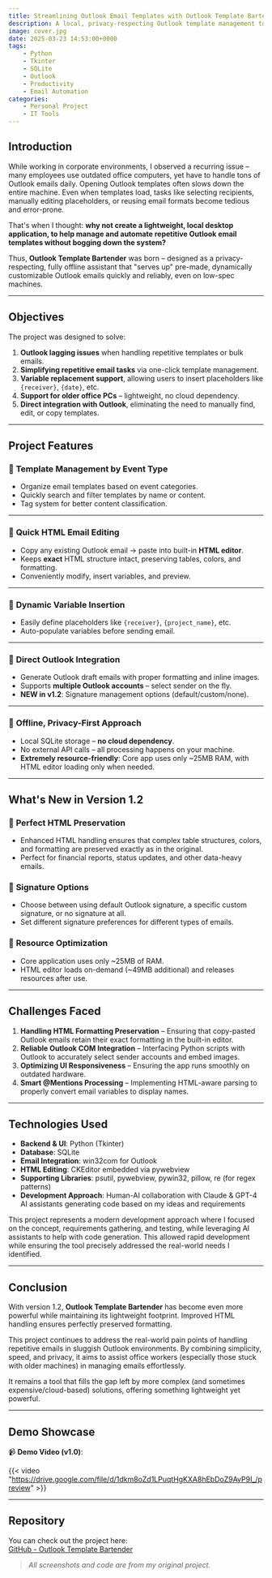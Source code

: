 ```yaml
---
title: Streamlining Outlook Email Templates with Outlook Template Bartender v1.2
description: A local, privacy-respecting Outlook template management tool to ease repetitive email tasks, especially on older office machines.
image: cover.jpg
date: 2025-03-23 14:53:00+0000
tags: 
    - Python
    - Tkinter
    - SQLite
    - Outlook
    - Productivity
    - Email Automation
categories:
    - Personal Project
    - IT Tools
---
```


## **Introduction**

While working in corporate environments, I observed a recurring issue – many employees use outdated office computers, yet have to handle tons of Outlook emails daily. Opening Outlook templates often slows down the entire machine. Even when templates load, tasks like selecting recipients, manually editing placeholders, or reusing email formats become tedious and error-prone.

That's when I thought: **why not create a lightweight, local desktop application, to help manage and automate repetitive Outlook email templates without bogging down the system?**

Thus, **Outlook Template Bartender** was born – designed as a privacy-respecting, fully offline assistant that "serves up" pre-made, dynamically customizable Outlook emails quickly and reliably, even on low-spec machines.

---

## **Objectives**
The project was designed to solve:

1. **Outlook lagging issues** when handling repetitive templates or bulk emails.
2. **Simplifying repetitive email tasks** via one-click template management.
3. **Variable replacement support**, allowing users to insert placeholders like `{receiver}`, `{date}`, etc.
4. **Support for older office PCs** – lightweight, no cloud dependency.
5. **Direct integration with Outlook**, eliminating the need to manually find, edit, or copy templates.

---

## **Project Features**
### 🔹 **Template Management by Event Type**
- Organize email templates based on event categories.
- Quickly search and filter templates by name or content.
- Tag system for better content classification.

---

### 🔹 **Quick HTML Email Editing**
- Copy any existing Outlook email → paste into built-in **HTML editor**.
- Keeps **exact** HTML structure intact, preserving tables, colors, and formatting.
- Conveniently modify, insert variables, and preview.

---

### 🔹 **Dynamic Variable Insertion**
- Easily define placeholders like `{receiver}`, `{project_name}`, etc.
- Auto-populate variables before sending email.

---

### 🔹 **Direct Outlook Integration**
- Generate Outlook draft emails with proper formatting and inline images.
- Supports **multiple Outlook accounts** – select sender on the fly.
- **NEW in v1.2**: Signature management options (default/custom/none).

---

### 🔹 **Offline, Privacy-First Approach**
- Local SQLite storage – **no cloud dependency**.
- No external API calls – all processing happens on your machine.
- **Extremely resource-friendly**: Core app uses only ~25MB RAM, with HTML editor loading only when needed.

---

## **What's New in Version 1.2**

### 🔹 **Perfect HTML Preservation**
- Enhanced HTML handling ensures that complex table structures, colors, and formatting are preserved exactly as in the original.
- Perfect for financial reports, status updates, and other data-heavy emails.

### 🔹 **Signature Options**
- Choose between using default Outlook signature, a specific custom signature, or no signature at all.
- Set different signature preferences for different types of emails.

### 🔹 **Resource Optimization**
- Core application uses only ~25MB of RAM.
- HTML editor loads on-demand (~49MB additional) and releases resources after use.

---

## **Challenges Faced**

1. **Handling HTML Formatting Preservation** – Ensuring that copy-pasted Outlook emails retain their exact formatting in the built-in editor.
2. **Reliable Outlook COM Integration** – Interfacing Python scripts with Outlook to accurately select sender accounts and embed images.
3. **Optimizing UI Responsiveness** – Ensuring the app runs smoothly on outdated hardware.
4. **Smart @Mentions Processing** – Implementing HTML-aware parsing to properly convert email variables to display names.

---

## **Technologies Used**
- **Backend & UI**: Python (Tkinter)
- **Database**: SQLite
- **Email Integration**: win32com for Outlook
- **HTML Editing**: CKEditor embedded via pywebview
- **Supporting Libraries**: psutil, pywebview, pywin32, pillow, re (for regex patterns)
- **Development Approach**: Human-AI collaboration with Claude & GPT-4 AI assistants generating code based on my ideas and requirements

This project represents a modern development approach where I focused on the concept, requirements gathering, and testing, while leveraging AI assistants to help with code generation. This allowed rapid development while ensuring the tool precisely addressed the real-world needs I identified.

---

## **Conclusion**
With version 1.2, **Outlook Template Bartender** has become even more powerful while maintaining its lightweight footprint. Improved HTML handling ensures perfectly preserved formatting.

This project continues to address the real-world pain points of handling repetitive emails in sluggish Outlook environments. By combining simplicity, speed, and privacy, it aims to assist office workers (especially those stuck with older machines) in managing emails effortlessly.

It remains a tool that fills the gap left by more complex (and sometimes expensive/cloud-based) solutions, offering something lightweight yet powerful.

---

## **Demo Showcase**

📹 **Demo Video (v1.0)**:

{{< video "https://drive.google.com/file/d/1dkm8oZd1LPuqtHgKXA8hEbDoZ9AvP9I_/preview" >}}


---

## **Repository**
You can check out the project here:  
[GitHub - Outlook Template Bartender](https://github.com/Ash0Lam/OutlookTemplateBartender)

> *All screenshots and code are from my original project.*